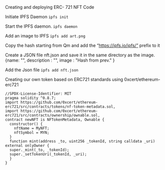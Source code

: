 Creating and deploying ERC- 721 NFT Code

Initiate IPFS Daemon
```ipfs init```

Start the IPFS daemon.
```ipfs daemon```

Add an image to IPFS
```ipfs add art.png```

Copy the hash starting from Qm and add the “https://ipfs.io/ipfs/” prefix to it

Create a JSON file nft.json and save it in the same directory as the image.{name: "", description : "", image : "Hash from prev." } 

Add the Json file
```ipfs add nft.json```

Creating our own token based on ERC721 standards using 0xcert/ethereum-erc721
```
//SPDX-License-Identifier: MIT
pragma solidity ^0.8.7;
import https://github.com/0xcert/ethereum-erc721/src/contracts/tokens/nf-token-metadata.sol,
import https://github.com/0xcert/ethereum-erc721/src/contracts/ownership/ownable.sol,
contract newNFT is NFTokenMetadata, Ownable {
  constructor() {
    nftName = MyNFT;
    nftSymbol = MYN;
  }
  function mint(address _to, uint256 _tokenId, string calldata _uri) external onlyOwner {
  super._mint(_to, _tokenId);
  super._setTokenUri(_tokenId, _uri);
  }
}

